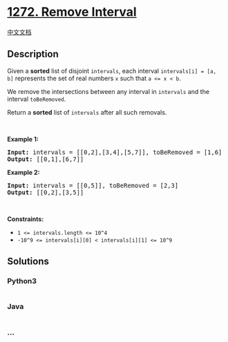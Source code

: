 # [1272. Remove Interval](https://leetcode.com/problems/remove-interval)

[中文文档](/solution/1200-1299/1272.Remove%20Interval/README.md)

## Description
<p>Given a <strong>sorted</strong> list of disjoint <code>intervals</code>, each interval <code>intervals[i] = [a, b]</code> represents the set of real numbers <code>x</code> such that <code>a <= x < b</code>.</p>

<p>We remove the intersections between any interval in <code>intervals</code> and the interval <code>toBeRemoved</code>.</p>

<p>Return a <strong>sorted</strong> list of <code>intervals</code> after all such removals.</p>

<p> </p>
<p><strong>Example 1:</strong></p>
<pre><strong>Input:</strong> intervals = [[0,2],[3,4],[5,7]], toBeRemoved = [1,6]
<strong>Output:</strong> [[0,1],[6,7]]
</pre><p><strong>Example 2:</strong></p>
<pre><strong>Input:</strong> intervals = [[0,5]], toBeRemoved = [2,3]
<strong>Output:</strong> [[0,2],[3,5]]
</pre>
<p> </p>
<p><strong>Constraints:</strong></p>

<ul>
	<li><code>1 <= intervals.length <= 10^4</code></li>
	<li><code>-10^9 <= intervals[i][0] < intervals[i][1] <= 10^9</code></li>
</ul>



## Solutions


<!-- tabs:start -->

### **Python3**

```python

```

### **Java**

```java

```

### **...**
```

```

<!-- tabs:end -->